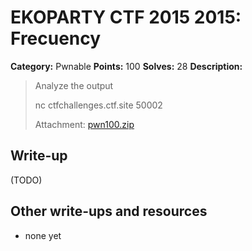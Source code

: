 # EKOPARTY CTF 2015 2015: Frecuency

**Category:** Pwnable
**Points:** 100
**Solves:** 28
**Description:**

> Analyze the output
>
> nc ctfchallenges.ctf.site 50002
> 
> Attachment: [pwn100.zip](./pwn100.zip)


## Write-up

(TODO)

## Other write-ups and resources

* none yet
